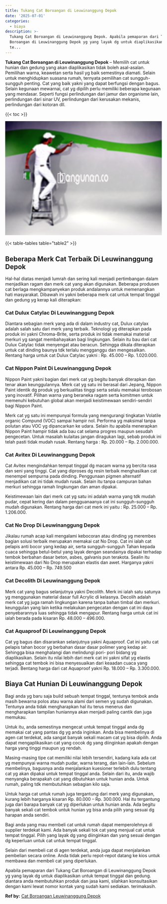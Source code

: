 ```yaml
---
title: Tukang Cat Boroangan di Leuwinanggung Depok
date: '2025-07-01'
categories:
  - biaya
description: >-
  Tukang Cat Boroangan di Leuwinanggung Depok. Apabila pemaparan dari Tukang Cat
  Boroangan di Leuwinanggung Depok yg yang layak dg untuk diaplikasikan untuk
  te...
---
```


**Tukang Cat Boroangan di Leuwinanggung Depok** – Memilih cat untuk hunian dan gedung yang akan diaplikasikan tidak boleh asal-asalan. Pemilihan warna, keawetan serta hasil yg baik semestinya diamati. Selain untuk menghidupkan suasana rumah, ternyata pemilihan cat sungguh-sungguh penting. Cat yang baik yakni yang dapat berfungsi dengan bagus. Selain kegunaan mewarnai, cat yg dipilih perlu memiliki beberapa kegunaan yang mendasar. Seperti fungsi perlindungan dari jamur dan organisme lain, perlindungan dari sinar UV, perlindungan dari kerusakan mekanis, perlindungan dari kotoran dll.

{{< toc >}}

![Tukang Cat Boroangan di Leuwinanggung Depok](/images/jasa-cat-murah15.png)

{{< table-tables table="table2" >}}

## Beberapa Merk Cat Terbaik Di Leuwinanggung Depok

Hal-hal diatas menjadi lumrah dan sering kali menjadi pertimbangan dalam menjadikan ragam dan merk cat yang akan digunakan. Beberapa produsen cat berlaga mengkampanyekan produk andalannya untuk memenangkan hati masyarakat. Dibawah ini yakni beberapa merk cat untuk tempat tinggal dan gedung yg kerap kali diterapkan:

### Cat Dulux Catylac Di Leuwinanggung Depok

Diantara sebagian merk yang ada di dalam industry cat, Dulux catylax adalah salah satu dari merk yang terbaik. Teknologi yg diterapkan pada produk ini yakni Chroma-Brite, serta produk ini tidak memakai material merkuri yg sangat membahayakan bagi lingkungan. Selain itu bau dari cat Dulux Catylac tidak menyengat atau beracun. Sehingga dikala diterapkan untuk cat dinding baunya tdk terlalu mengganggu dan mengesalkan. Rentang harga untuk cat Dulux Catylac yakni : Rp. 45.000 – Rp. 1.020.000.

### Cat Nippon Paint Di Leuwinanggung Depok

Nippon Paint yakni bagian dari merk cat yg begitu banyak diterapkan dan tenar akan keunggulannya. Merk cat yg satu ini berasal dari Jepang, Nippon Paint identik dg produk yg berkualitas tinggi serta selalu memakai terobosan yang inovatif. Pilihan warna yang beraneka ragam serta komitmen untuk memenuhi kebutuhan global akan menjadi keistimewaan sendiri-sendiri bagi Nippon Paint.

Merk cat yg satu ini mempunyai formula yang mengurangi tingkatan Volatile organic Compund (VOC) sampai hampir nol. Performa yg maksimal tanpa polutan atau VOC yg dipancarkan ke udara. Selain itu apabila menerapkan Nippon Paint hampir tidak ada bau cat selama progres maupun sesudah pengecetan. Untuk masalah kulaitas jangan diragukan lagi, sebab produk ini telah pasti tidak mudah rusak. Rentang harga : Rp. 20.000 – Rp. 2.000.000.

### Cat Avitex Di Leuwinanggung Depok

Cat Avitex mengindahkan tempat tinggal dg macam warna yg bercita rasa dan seni yang tinggi. Cat yang diproses dg resin terbaik menghasilkan cat menempel sempurna pada dinding. Penggunaan pigmen alternatif menjadikan cat ini tidak mudah rusak. Selain itu tanpa campuran bahan merkuri sehingga ramah lingkungan dan aman dipakai.

Keistimewaan lain dari merk cat yg satu ini adalah warna yang tdk mudah pudar, cepat kering dan dalam pengguanaanya cat ini sungguh-sungguh mudah digunakan. Rentang harga dari cat merk ini yaitu : Rp. 25.000 – Rp. 1.206.000.

### Cat No Drop Di Leuwinanggung Depok

Jikalau rumah acap kali mengalami kebocoran atau dinding yg merembes bagian solusi terbaik merupakan memakai cat No Drop. Cat ini ialah cat pelapis anti bocor yang kedap air, serta sungguh-sungguh Tahan kepada cuaca sehingga betul-betul yang layak dengan seandainya dipakai terhadap tembok berbahan dasar beton, asbes, galvanis pun terakota. Sealin itu keistimewaan dari No Drop merupakan elastis dan awet. Harganya yakni antara Rp. 45.000 – Rp. 749.500

### Cat Decolith Di Leuwinanggung Depok

Merk cat yang bagus selanjutnya yakni Decolith. Merk ini ialah satu satunya yg menggunakan material dasar full Acrylic di kelasnya. Decolih adalah merk cat yg juga ramah lingkungan karena tanpa bahan timbal dan merkuri. keunggulan yang lain ketika melakukan pengecatan dengan cat ini daya penyebarannya luas sehingga tidak mengapur. Rentang harga untuk cat ini ialah berada pada kisaran Rp. 48.000 – 496.000.

### Cat Aquaproof Di Leuwinanggung Depok

Cat yg bagus dan disarankan selanjutnya yakni Aquaproof. Cat ini yaitu cat pelapis tahan bocor yg berbahan dasar dasar polimer yang kedap air. Sehingga bisa menghalangi dan melindungi pori- pori bidang yg diaplikasikan. Selain itu nilai lebih dari merk cat ini yakni sifat yg elastis sehingga cat tembok ini bisa menyesuaikan dari keaadan cuaca yang terjadi. Bentang harga dari cat Aquaproof yakni Rp. 18.000 – Rp. 3.300.000.

## Biaya Cat Hunian Di Leuwinanggung Depok

Bagi anda yg baru saja build sebuah tempat tinggal, tentunya tembok anda masih bewarna polos atau warna alami dari semen yg sudah digunakan. Tentunya anda tidak mengharapkan hal itu terus menerus dan mengharapkan tampilan huniannya akan menjadi paling cantik dan juga memukau.

Untuk itu, anda semestinya mengecat untuk tempat tinggal anda dg memakai cat yang pantas dg yg anda inginkan. Anda bisa membelinya di agen cat terdekat, ada sangat banyak sekali macam cat yg bisa dipilih. Anda dapat mengaplikasikan cat yang cocok dg yang diinginkan apakah dengan harga yang tinggi maupun yg rendah.

Masing-masing tipe cat memiliki nilai lebih tersendiri, kadang kala ada cat yg mempunyai warna mudah pudar, warna terang, dan lain-lain. Sebelum membelinya, bagusnya anda menjalankan kuesioner terlebih dulu tentang cat yg akan dipakai untuk tempat tinggal anda. Selain dari itu, anda wajib menyangka berapakah cat yang dibutuhkan untuk hunian anda. Untuk rumah, paling tdk membutuhkan sebagian kilo saja.

Untuk harga cat untuk rumah juga tergantung dari merk yang digunakan, kurang lebih harganya kisaran Rp. 80.000 – Rp. 300.000. Hal itu tergantung juga dari barapa banyak cat yg diperlukan untuk hunian anda. Ada begitu banyak sekali cat tembok untuk hunian yg bisa anda pilih yang sesuai dg harapan anda sendiri.

Bagi anda yang mau membeli cat untuk rumah dapat memperolehnya di supplier terdekat kami. Ada banyak sekali tok cat yang menjual cat untuk tempat tinggal. Pilih yang layak dg yang diinginkan dan yang sesuai dengan dg keperluan untuk cat untuk tempat tinggal.

Selain dari membeli cat di agen terdekat, anda juga dapat menjalankan pembelian secara online. Anda tidak perlu repot-repot datang ke kios untuk membawa dan membeli cat yang diperlukan.

Apabila pemaparan dari Tukang Cat Boroangan di Leuwinanggung Depok yg yang layak dg untuk diaplikasikan untuk tempat tinggal dan gedung. diantara anda membutuhkan produk dan jasa kami, silahkan konsultasikan dengan kami lewat nomor kontak yang sudah kami sediakan. terimakasih.

**Ref by:** [Cat Boroangan Leuwinanggung Depok](https://id.wikipedia.org/wiki/Cat)
